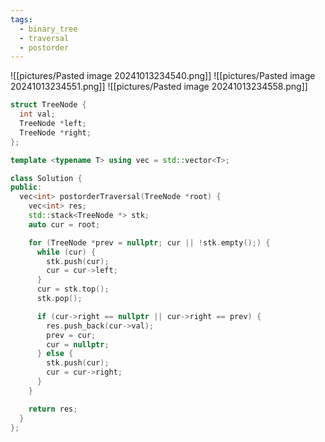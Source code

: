 ```yaml
---
tags:
  - binary_tree
  - traversal
  - postorder
---
```

![[pictures/Pasted image 20241013234540.png]]
![[pictures/Pasted image 20241013234551.png]]
![[pictures/Pasted image 20241013234558.png]]



```c++
struct TreeNode {
  int val;
  TreeNode *left;
  TreeNode *right;
};

template <typename T> using vec = std::vector<T>;

class Solution {
public:
  vec<int> postorderTraversal(TreeNode *root) {
    vec<int> res;
    std::stack<TreeNode *> stk;
    auto cur = root;

    for (TreeNode *prev = nullptr; cur || !stk.empty();) {
      while (cur) {
        stk.push(cur);
        cur = cur->left;
      }
      cur = stk.top();
      stk.pop();

      if (cur->right == nullptr || cur->right == prev) {
        res.push_back(cur->val);
        prev = cur;
        cur = nullptr;
      } else {
        stk.push(cur);
        cur = cur->right;
      }
    }

    return res;
  }
};
```